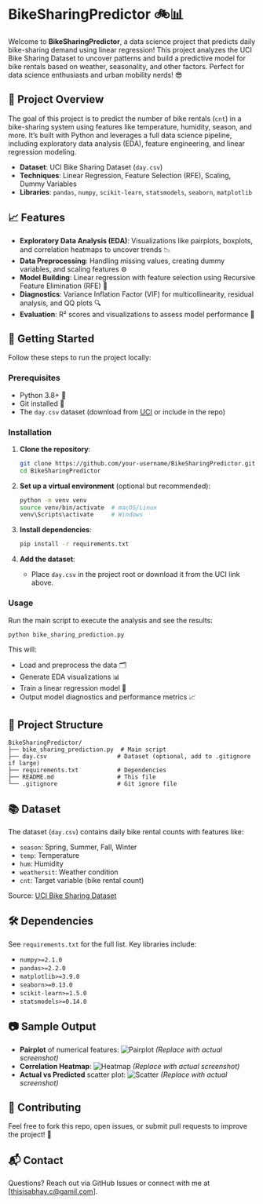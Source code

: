 # BikeSharingPredictor 🚲📊

Welcome to **BikeSharingPredictor**, a data science project that predicts daily bike-sharing demand using linear regression! This project analyzes the UCI Bike Sharing Dataset to uncover patterns and build a predictive model for bike rentals based on weather, seasonality, and other factors. Perfect for data science enthusiasts and urban mobility nerds! 😎

## 🎯 Project Overview

The goal of this project is to predict the number of bike rentals (`cnt`) in a bike-sharing system using features like temperature, humidity, season, and more. It’s built with Python and leverages a full data science pipeline, including exploratory data analysis (EDA), feature engineering, and linear regression modeling.

- **Dataset**: UCI Bike Sharing Dataset (`day.csv`)
- **Techniques**: Linear Regression, Feature Selection (RFE), Scaling, Dummy Variables
- **Libraries**: `pandas`, `numpy`, `scikit-learn`, `statsmodels`, `seaborn`, `matplotlib`

## 📈 Features

- **Exploratory Data Analysis (EDA)**: Visualizations like pairplots, boxplots, and correlation heatmaps to uncover trends 📉
- **Data Preprocessing**: Handling missing values, creating dummy variables, and scaling features ⚙️
- **Model Building**: Linear regression with feature selection using Recursive Feature Elimination (RFE) 🧠
- **Diagnostics**: Variance Inflation Factor (VIF) for multicollinearity, residual analysis, and QQ plots 🔍
- **Evaluation**: R² scores and visualizations to assess model performance 🎯

## 🚀 Getting Started

Follow these steps to run the project locally:

### Prerequisites
- Python 3.8+ 🐍
- Git installed 📂
- The `day.csv` dataset (download from [UCI](https://archive.ics.uci.edu/ml/datasets/Bike+Sharing+Dataset) or include in the repo)

### Installation
1. **Clone the repository**:
   ```bash
   git clone https://github.com/your-username/BikeSharingPredictor.git
   cd BikeSharingPredictor
   ```

2. **Set up a virtual environment** (optional but recommended):
   ```bash
   python -m venv venv
   source venv/bin/activate  # macOS/Linux
   venv\Scripts\activate     # Windows
   ```

3. **Install dependencies**:
   ```bash
   pip install -r requirements.txt
   ```

4. **Add the dataset**:
   - Place `day.csv` in the project root or download it from the UCI link above.

### Usage
Run the main script to execute the analysis and see the results:
```bash
python bike_sharing_prediction.py
```

This will:
- Load and preprocess the data 🗂️
- Generate EDA visualizations 📊
- Train a linear regression model 🤖
- Output model diagnostics and performance metrics 📈

## 📂 Project Structure
```
BikeSharingPredictor/
├── bike_sharing_prediction.py  # Main script
├── day.csv                    # Dataset (optional, add to .gitignore if large)
├── requirements.txt           # Dependencies
├── README.md                  # This file
└── .gitignore                 # Git ignore file
```

## 📚 Dataset
The dataset (`day.csv`) contains daily bike rental counts with features like:
- `season`: Spring, Summer, Fall, Winter
- `temp`: Temperature
- `hum`: Humidity
- `weathersit`: Weather condition
- `cnt`: Target variable (bike rental count)

Source: [UCI Bike Sharing Dataset](https://archive.ics.uci.edu/ml/datasets/Bike+Sharing+Dataset)

## 🛠️ Dependencies
See `requirements.txt` for the full list. Key libraries include:
- `numpy>=2.1.0`
- `pandas>=2.2.0`
- `matplotlib>=3.9.0`
- `seaborn>=0.13.0`
- `scikit-learn>=1.5.0`
- `statsmodels>=0.14.0`

## 📷 Sample Output
- **Pairplot** of numerical features:
  ![Pairplot](https://via.placeholder.com/150) *(Replace with actual screenshot)*
- **Correlation Heatmap**:
  ![Heatmap](https://via.placeholder.com/150) *(Replace with actual screenshot)*
- **Actual vs Predicted** scatter plot:
  ![Scatter](https://via.placeholder.com/150) *(Replace with actual screenshot)*

## 🤝 Contributing
Feel free to fork this repo, open issues, or submit pull requests to improve the project! 🚀

## 📬 Contact
Questions? Reach out via GitHub Issues or connect with me at [thisisabhay.c@gamil.com].

